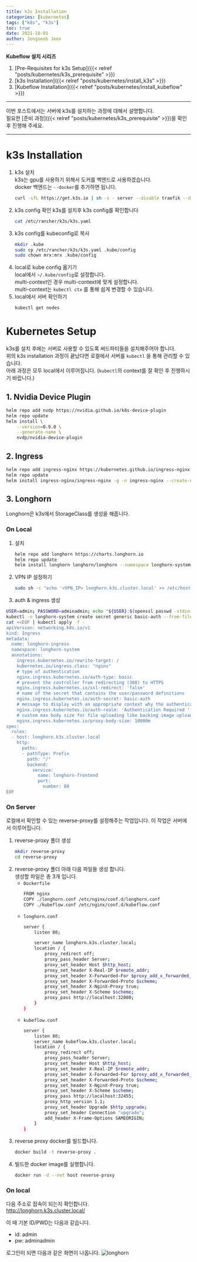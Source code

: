 ```yaml
---
title: k3s Installation
categories: [kubernetes]
tags: ["k8s", "k3s"]
toc: true
date: 2021-10-01
author: Jongseob Jeon
---
```


**Kubeflow 설치 시리즈**
1. [Pre-Requisites for k3s Setup]({{< relref "posts/kubernetes/k3s_prerequisite" >}})
2. [k3s Installation]({{< relref "posts/kubernetes/install_k3s" >}})
3. [Kubeflow Installation]({{< relref "posts/kubernetes/install_kubeflow" >}})

---

이번 포스트에서는 서버에 k3s를 설치하는 과정에 대해서 설명합니다.  
필요한 [준비 과정]({{< relref "posts/kubernetes/k3s_prerequisite" >}})을 확인 후 진행해 주세요.  

---

# k3s Installation
1. k3s 설치  
    k3s는 gpu를 사용하기 위해서 도커를 백엔드로 사용하겠습니다.  
    docker 백엔드는 `--docker`를 추가하면 됩니다.
    ```bash
    curl -sfL https://get.k3s.io | sh -s - server --disable traefik --disable servicelb --disable local-storage --docker
    ```
2. k3s config 확인
    k3s를 설치후 k3s config를 확인합니다
    ```bash
    cat /etc/rancher/k3s/k3s.yaml
    ```
3. k3s config를 kubeconfig로 복사
    ```bash
    mkdir .kube
    sudo cp /etc/rancher/k3s/k3s.yaml .kube/config
    sudo chown mrx:mrx .kube/config
    ```
4. local로 kube config 옮기기  
    local에서 `~/.kube/config`로 설정합니다.  
    multi-context인 경우 multi-context에 맞게 설정합니다.  
    multi-context는 `kubectl ctx` 를 통해 쉽게 변경할 수 있습니다.
5. local에서 서버 확인하기
    ```bash
    kubectl get nodes
    ```

# Kubernetes Setup
k3s를 설치 후에는 서버로 사용할 수 있도록 써드파티들을 설치해주어야 합니다.  
위의 k3s installation 과정이 끝났다면 로컬에서 서버를 `kubectl` 을 통해 관리할 수 있습니다.  
아래 과정은 모두 local에서 이루어집니다. (`kubectl`의 context를 잘 확인 후 진행하시기 바랍니다.)

## 1. Nvidia Device Plugin
```bash
helm repo add nvdp https://nvidia.github.io/k8s-device-plugin
helm repo update
helm install \
    --version=0.9.0 \
    --generate-name \
    nvdp/nvidia-device-plugin
```

## 2. Ingress
```bash
helm repo add ingress-nginx https://kubernetes.github.io/ingress-nginx
helm repo update
helm install ingress-nginx/ingress-nginx -g -n ingress-nginx --create-namespace --set controller.service.type='NodePort' --set controller.service.nodePorts.http=32080 --set controller.service.nodePorts.https=32443
```

## 3. Longhorn
Longhorn은 k3s에서 StorageClass를 생성을 해줍니다.

### On Local
1. 설치
    ```bash
    helm repo add longhorn https://charts.longhorn.io
    helm repo update
    helm install longhorn longhorn/longhorn --namespace longhorn-system --set csi.kubeletRootDir=/var/lib/kubelet --create-namespace
    ```
2. VPN IP 설정하기
    ```bash
    sudo sh -c "echo '<VPN_IP> longhorn.k3s.cluster.local' >> /etc/hosts"
    ```
3. auth & ingress 생성
```bash
USER=admin; PASSWORD=adminadmin; echo "${USER}:$(openssl passwd -stdin -apr1 <<< ${PASSWORD})" >> auth
kubectl -n longhorn-system create secret generic basic-auth --from-file=auth
cat <<EOF | kubectl apply -f -
apiVersion: networking.k8s.io/v1
kind: Ingress
metadata:
  name: longhorn-ingress
  namespace: longhorn-system
  annotations:
    ingress.kubernetes.io/rewrite-target: /
    kubernetes.io/ingress.class: "nginx"
    # type of authentication
    nginx.ingress.kubernetes.io/auth-type: basic
    # prevent the controller from redirecting (308) to HTTPS
    nginx.ingress.kubernetes.io/ssl-redirect: 'false'
    # name of the secret that contains the user/password definitions
    nginx.ingress.kubernetes.io/auth-secret: basic-auth
    # message to display with an appropriate context why the authentication is required
    nginx.ingress.kubernetes.io/auth-realm: 'Authentication Required '
    # custom max body size for file uploading like backing image uploading
    nginx.ingress.kubernetes.io/proxy-body-size: 10000m
spec:
  rules:
  - host: longhorn.k3s.cluster.local
    http:
      paths:
      - pathType: Prefix
        path: "/"
        backend:
          service:
            name: longhorn-frontend
            port:
              number: 80
EOF
```
### On Server
로컬에서 확인할 수 있는 reverse-proxy를 설정해주는 작업입니다.
이 작업은 서버에서 이루어집니다.

1. reverse-proxy 폴더 생성
    ```bash
    mkdir reverse-proxy
    cd reverse-proxy
    ```
2. reverse-proxy 폴더 아래 다음 파일들 생성 합니다.    
    생성할 파일은 총 3개 입니다.      
    - `Dockerfile`
        ```bash
        FROM nginx
        COPY ./longhorn.conf /etc/nginx/conf.d/longhorn.conf
        COPY ./kubeflow.conf /etc/nginx/conf.d/kubeflow.conf
        ```
    - `longhorn.conf`
        ```bash
        server {
            listen 80;
        
            server_name longhorn.k3s.cluster.local;
            location / {
                proxy_redirect off;
                proxy_pass_header Server;
                proxy_set_header Host $http_host;
                proxy_set_header X-Real-IP $remote_addr;
                proxy_set_header X-Forwarded-For $proxy_add_x_forwarded_for;
                proxy_set_header X-Forwarded-Proto $scheme;
                proxy_set_header X-NginX-Proxy true;
                proxy_set_header X-Scheme $scheme;
                proxy_pass http://localhost:32080;
            }
        }
        ```
    - `kubeflow.conf`
        ```bash
        server {
            listen 80;
            server_name kubeflow.k3s.cluster.local;
            location / {
                proxy_redirect off;
                proxy_pass_header Server;
                proxy_set_header Host $http_host;
                proxy_set_header X-Real-IP $remote_addr;
                proxy_set_header X-Forwarded-For $proxy_add_x_forwarded_for;
                proxy_set_header X-Forwarded-Proto $scheme;
                proxy_set_header X-NginX-Proxy true;
                proxy_set_header X-Scheme $scheme;
                proxy_pass http://localhost:32455;
                proxy_http_version 1.1;
                proxy_set_header Upgrade $http_upgrade;
                proxy_set_header Connection "upgrade";
                add_header X-Frame-Options SAMEORIGIN;
            }
        }
        ```
3. reverse proxy docker를 빌드합니다.
    ```bash
    docker build -t reverse-proxy .
    ```
4. 빌드한 docker image를 실행합니다.
    ```bash
    docker run -d --net host reverse-proxy
    ```

### On local
다음 주소로 접속이 되는지 확인합니다.  
http://longhorn.k3s.cluster.local/  

이 때 기본 ID/PWD는 다음과 같습니다.
- id: admin
- pw: adminadmin

로그인이 되면 다음과 같은 화면이 나옵니다.
![longhorn](/imgs/k3s/longhorn.png)
